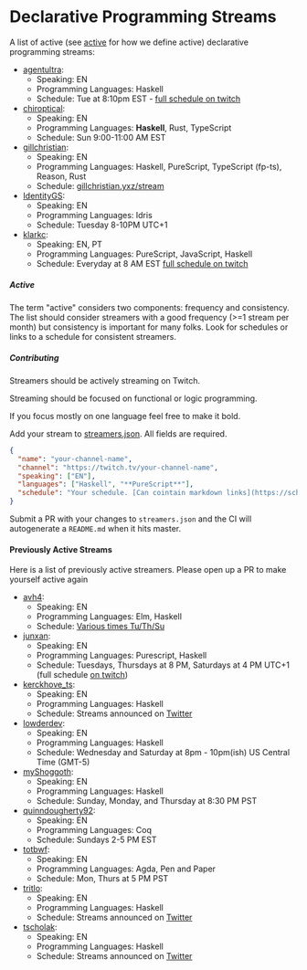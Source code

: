# Declarative Programming Streams

A list of active (see [active](#active) for how we define active) declarative programming streams:

<!-- generated:start -->

- [agentultra](https://www.twitch.tv/agentultra):
  - Speaking: EN
  - Programming Languages: Haskell
  - Schedule: Tue at 8:10pm EST - [full schedule on twitch](https://www.twitch.tv/agentultra/schedule)
- [chiroptical](https://twitch.tv/chiroptical):
  - Speaking: EN
  - Programming Languages: **Haskell**, Rust, TypeScript
  - Schedule: Sun 9:00-11:00 AM EST
- [gillchristian](https://twitch.tv/gillchristian):
  - Speaking: EN
  - Programming Languages: Haskell, PureScript, TypeScript (fp-ts), Reason, Rust
  - Schedule: [gillchristian.yxz/stream](https://gillchristian.xyz/stream)
- [IdentityGS](https://twitch.tv/identityGS):
  - Speaking: EN
  - Programming Languages: Idris
  - Schedule: Tuesday 8-10PM UTC+1
- [klarkc](https://www.twitch.tv/klarkc):
  - Speaking: EN, PT
  - Programming Languages: PureScript, JavaScript, Haskell
  - Schedule: Everyday at 8 AM EST [full schedule on twitch](https://www.twitch.tv/klarkc/schedule)

<!-- generated:end -->


##### Active

The term "active" considers two components: frequency and consistency. The list
should consider streamers with a good frequency (>=1 stream per month) but
consistency is important for many folks. Look for schedules or links to a
schedule for consistent streamers.

##### Contributing

Streamers should be actively streaming on Twitch.

Streaming should be focused on functional or logic programming.

If you focus mostly on one language feel free to make it bold.

Add your stream to [streamers.json](streamers.json). All fields are required.

```json
{
  "name": "your-channel-name",
  "channel": "https://twitch.tv/your-channel-name",
  "speaking": ["EN"],
  "languages": ["Haskell", "**PureScript**"],
  "schedule": "Your schedule. [Can cointain markdown links](https://schedule.com) and __formatting__"
}
```

Submit a PR with your changes to `streamers.json` and the CI will autogenerate
a `README.md` when it hits master.

#### Previously Active Streams

Here is a list of previously active streamers. Please open up a PR to make
yourself active again


<!-- generated:not-active-start -->

- [avh4](https://www.twitch.tv/avh4):
  - Speaking: EN
  - Programming Languages: Elm, Haskell
  - Schedule: [Various times Tu/Th/Su](https://twitter.com/avh4/status/1333478708934369282)
- [junxan](https://twitch.tv/junxan):
  - Speaking: EN
  - Programming Languages: Purescript, Haskell
  - Schedule: Tuesdays, Thursdays at 8 PM, Saturdays at 4 PM UTC+1 (full schedule [on twitch](https://www.twitch.tv/junxan/schedule))
- [kerckhove_ts](https://www.twitch.tv/kerckhove_ts):
  - Speaking: EN
  - Programming Languages: Haskell
  - Schedule: Streams announced on [Twitter](https://twitter.com/kerckhove_ts)
- [lowderdev](https://www.twitch.tv/lowderdev):
  - Speaking: EN
  - Programming Languages: Haskell
  - Schedule: Wednesday and Saturday at 8pm - 10pm(ish) US Central Time (GMT-5)
- [myShoggoth](https://www.twitch.tv/myshoggoth):
  - Speaking: EN
  - Programming Languages: Haskell
  - Schedule: Sunday, Monday, and Thursday at 8:30 PM PST
- [quinndougherty92](https://www.twitch.tv/quinndougherty92):
  - Speaking: EN
  - Programming Languages: Coq
  - Schedule: Sundays 2-5 PM EST
- [totbwf](https://www.twitch.tv/totbwf):
  - Speaking: EN
  - Programming Languages: Agda, Pen and Paper
  - Schedule: Mon, Thurs at 5 PM PST
- [tritlo](https://www.twitch.tv/tritlo):
  - Speaking: EN
  - Programming Languages: Haskell
  - Schedule: Streams announced on [Twitter](https://twitter.com/tritlo)
- [tscholak](https://www.twitch.tv/tscholak):
  - Speaking: EN
  - Programming Languages: Haskell
  - Schedule: Streams announced on [Twitter](https://twitter.com/tscholak)

<!-- generated:not-active-end -->

